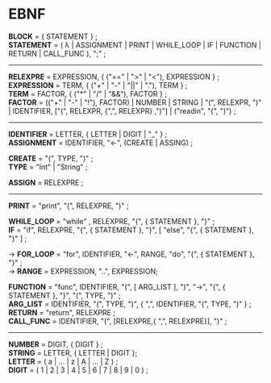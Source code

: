 # EBNF

**BLOCK** = { STATEMENT } ;  
**STATEMENT** = ( λ | ASSIGNMENT | PRINT | WHILE_LOOP | IF | FUNCTION | RETURN | CALL_FUNC ), ";" ;

------

**RELEXPRE** = EXPRESSION, { ("==" | ">" | "<"), EXPRESSION } ;  
**EXPRESSION** = TERM, { ("+" | "-" | "||" | "."), TERM } ;  
**TERM** = FACTOR, { ("*" | "/" | "&&"), FACTOR } ;  
**FACTOR** = (("+" | "-" | "!"), FACTOR) | NUMBER | STRING | "(", RELEXPR, ")" | IDENTIFIER, ["(", RELEXPR, {",", RELEXPR} ,")"] | ("readin", "(", ")") ;

-------

**IDENTIFIER** = LETTER, { LETTER | DIGIT | "_" } ;  
**ASSIGNMENT** = IDENTIFIER, "<-", (CREATE | ASSING) ;  

**CREATE** = "(", TYPE, ")" ;  
**TYPE** = "Int" | "String" ;

**ASSIGN** = RELEXPRE ;

-------

**PRINT** = "print", "(", RELEXPRE, ")" ;  

**WHILE_LOOP** = "while" , RELEXPRE, "{", { STATEMENT }, "}" ;  
**IF** = "if", RELEXPRE, "{", { STATEMENT }, "}", [ "else", "{", { STATEMENT }, "}" ] ;  

-> **FOR_LOOP** = "for", IDENTIFIER, "<-", RANGE, "do", "{", { STATEMENT }, "}" ;  
-> **RANGE** = EXPRESSION, "..", EXPRESSION;

**FUNCTION** = "func", IDENTIFIER, "(", [ ARG_LIST ], ")", "->", "{", { STATEMENT }, "}", "(", TYPE, ")" ;  
**ARG_LIST** = IDENTIFIER, "(", TYPE, ")", { ",", IDENTIFIER, "(", TYPE, ")" } ;  
**RETURN** = "return", RELEXPRE ;  
**CALL_FUNC** = IDENTIFIER, "(", [RELEXPRE,{ ",", RELEXPRE}], ")" ;  

------

**NUMBER** = DIGIT, { DIGIT } ;  
**STRING** = LETTER, { LETTER | DIGIT };  
**LETTER** = ( a | ... | z | A | ... | Z ) ;  
**DIGIT** = ( 1 | 2 | 3 | 4 | 5 | 6 | 7 | 8 | 9 | 0 ) ;  

